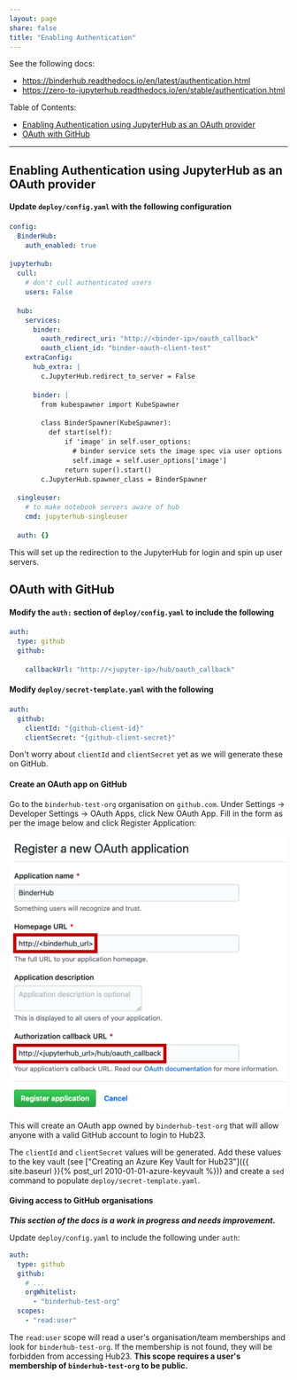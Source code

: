 ```yaml
---
layout: page
share: false
title: "Enabling Authentication"
---
```


See the following docs:

- <https://binderhub.readthedocs.io/en/latest/authentication.html>
- <https://zero-to-jupyterhub.readthedocs.io/en/stable/authentication.html>

Table of Contents:

- [Enabling Authentication using JupyterHub as an OAuth provider](#enabling-authentication-using-jupyterhub-as-an-oauth-provider)
- [OAuth with GitHub](#oauth-with-github)

---

## Enabling Authentication using JupyterHub as an OAuth provider

#### Update `deploy/config.yaml` with the following configuration

```yaml
config:
  BinderHub:
    auth_enabled: true

jupyterhub:
  cull:
    # don't cull authenticated users
    users: False

  hub:
    services:
      binder:
        oauth_redirect_uri: "http://<binder-ip>/oauth_callback"
        oauth_client_id: "binder-oauth-client-test"
    extraConfig:
      hub_extra: |
        c.JupyterHub.redirect_to_server = False

      binder: |
        from kubespawner import KubeSpawner

        class BinderSpawner(KubeSpawner):
          def start(self):
              if 'image' in self.user_options:
                # binder service sets the image spec via user options
                self.image = self.user_options['image']
              return super().start()
        c.JupyterHub.spawner_class = BinderSpawner

  singleuser:
    # to make notebook servers aware of hub
    cmd: jupyterhub-singleuser

  auth: {}
```

This will set up the redirection to the JupyterHub for login and spin up user servers.

## OAuth with GitHub

#### Modify the `auth:` section of `deploy/config.yaml` to include the following

```yaml
auth:
  type: github
  github:

    callbackUrl: "http://<jupyter-ip>/hub/oauth_callback"
```

#### Modify `deploy/secret-template.yaml` with the following

```yaml
auth:
  github:
    clientId: "{github-client-id}"
    clientSecret: "{github-client-secret}"
```

Don't worry about `clientId` and `clientSecret` yet as we will generate these on GitHub.

#### Create an OAuth app on GitHub

Go to the `binderhub-test-org` organisation on `github.com`.
Under Settings -> Developer Settings -> OAuth Apps, click New OAuth App.
Fill in the form as per the image below and click Register Application:

<img src="../images/github_oauth_setup.png" alt="github-oauth-setup">

This will create an OAuth app owned by `binderhub-test-org` that will allow anyone with a valid GitHub account to login to Hub23.

The `clientId` and `clientSecret` values will be generated.
Add these values to the key vault (see ["Creating an Azure Key Vault for Hub23"]({{ site.baseurl }}{% post_url 2010-01-01-azure-keyvault %})) and create a `sed` command to populate `deploy/secret-template.yaml`.

#### Giving access to GitHub organisations

**_This section of the docs is a work in progress and needs improvement._**

Update `deploy/config.yaml` to include the following under `auth`:

```yaml
auth:
  type: github
  github:
    # ...
    orgWhitelist:
      - "binderhub-test-org"
  scopes:
    - "read:user"
```

The `read:user` scope will read a user's organisation/team memberships and look for `binderhub-test-org`.
If the membership is not found, they will be forbidden from accessing Hub23.
**This scope requires a user's membership of `binderhub-test-org` to be public.**
